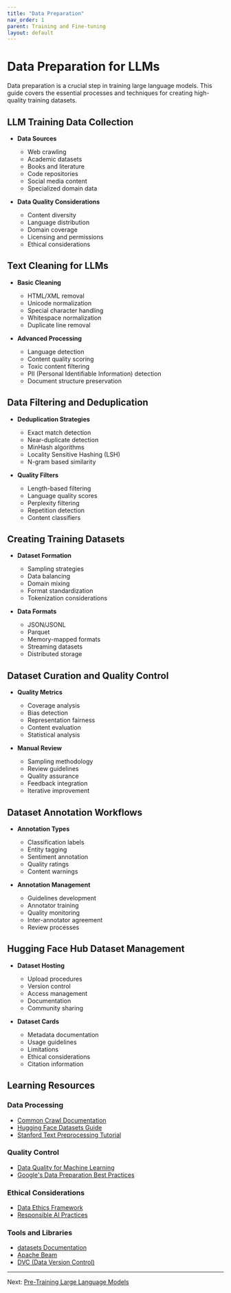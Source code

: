 ```yaml
---
title: "Data Preparation"
nav_order: 1
parent: Training and Fine-tuning
layout: default
---
```

# Data Preparation for LLMs

Data preparation is a crucial step in training large language models. This guide covers the essential processes and techniques for creating high-quality training datasets.

## LLM Training Data Collection

- **Data Sources**
  - Web crawling
  - Academic datasets
  - Books and literature
  - Code repositories
  - Social media content
  - Specialized domain data

- **Data Quality Considerations**
  - Content diversity
  - Language distribution
  - Domain coverage
  - Licensing and permissions
  - Ethical considerations

## Text Cleaning for LLMs

- **Basic Cleaning**
  - HTML/XML removal
  - Unicode normalization
  - Special character handling
  - Whitespace normalization
  - Duplicate line removal

- **Advanced Processing**
  - Language detection
  - Content quality scoring
  - Toxic content filtering
  - PII (Personal Identifiable Information) detection
  - Document structure preservation

## Data Filtering and Deduplication

- **Deduplication Strategies**
  - Exact match detection
  - Near-duplicate detection
  - MinHash algorithms
  - Locality Sensitive Hashing (LSH)
  - N-gram based similarity

- **Quality Filters**
  - Length-based filtering
  - Language quality scores
  - Perplexity filtering
  - Repetition detection
  - Content classifiers

## Creating Training Datasets

- **Dataset Formation**
  - Sampling strategies
  - Data balancing
  - Domain mixing
  - Format standardization
  - Tokenization considerations

- **Data Formats**
  - JSON/JSONL
  - Parquet
  - Memory-mapped formats
  - Streaming datasets
  - Distributed storage

## Dataset Curation and Quality Control

- **Quality Metrics**
  - Coverage analysis
  - Bias detection
  - Representation fairness
  - Content evaluation
  - Statistical analysis

- **Manual Review**
  - Sampling methodology
  - Review guidelines
  - Quality assurance
  - Feedback integration
  - Iterative improvement

## Dataset Annotation Workflows

- **Annotation Types**
  - Classification labels
  - Entity tagging
  - Sentiment annotation
  - Quality ratings
  - Content warnings

- **Annotation Management**
  - Guidelines development
  - Annotator training
  - Quality monitoring
  - Inter-annotator agreement
  - Review processes

## Hugging Face Hub Dataset Management

- **Dataset Hosting**
  - Upload procedures
  - Version control
  - Access management
  - Documentation
  - Community sharing

- **Dataset Cards**
  - Metadata documentation
  - Usage guidelines
  - Limitations
  - Ethical considerations
  - Citation information

## Learning Resources

### Data Processing
- [Common Crawl Documentation](https://commoncrawl.org/the-data/)
- [Hugging Face Datasets Guide](https://huggingface.co/docs/datasets/)
- [Stanford Text Preprocessing Tutorial](https://nlp.stanford.edu/IR-book/html/htmledition/text-preprocessing-1.html)

### Quality Control
- [Data Quality for Machine Learning](https://www.amazon.com/Data-Quality-Machine-Learning-Practices/dp/1492094964)
- [Google's Data Preparation Best Practices](https://cloud.google.com/architecture/data-preprocessing-for-ml-with-tf-transform-pt1)

### Ethical Considerations
- [Data Ethics Framework](https://www.gov.uk/government/publications/data-ethics-framework)
- [Responsible AI Practices](https://ai.google/responsibilities/responsible-ai-practices/)

### Tools and Libraries
- [datasets Documentation](https://huggingface.co/docs/datasets/)
- [Apache Beam](https://beam.apache.org/)
- [DVC (Data Version Control)](https://dvc.org/)

---

Next: [Pre-Training Large Language Models](Pre_Training.md)
